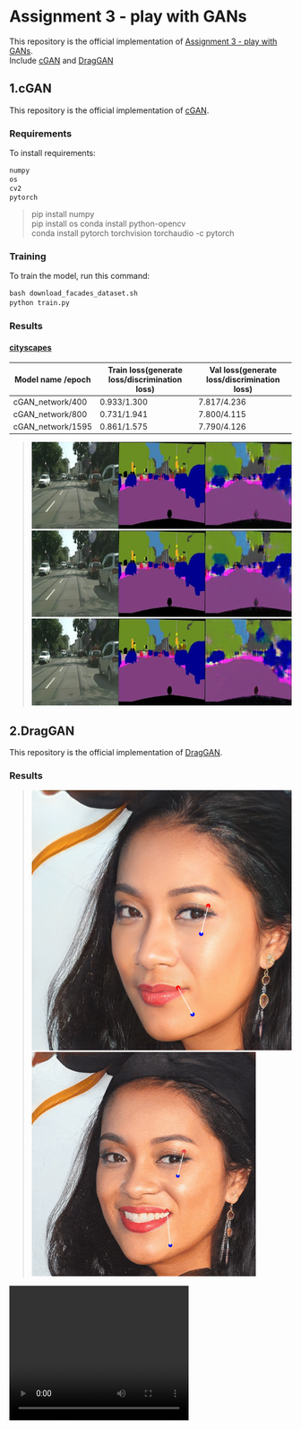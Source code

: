 # Assignment 3 - play with GANs

This repository is the official implementation of [Assignment 3 - play with GANs](https://github.com/Dorispig/DIP/tree/main/homework/homework3).  
Include [cGAN](https://github.com/Dorispig/DIP/tree/main/homework/homework3/my_conditional_gan) and [DragGAN](https://github.com/YudongGuo/DIP-Teaching/tree/main/Assignments/02_DIPwithPyTorch/Pix2Pix)
## 1.cGAN
This repository is the official implementation of [cGAN](https://github.com/Dorispig/DIP/tree/main/homework/homework3/my_conditional_gan). 

### Requirements

To install requirements:

```setup
numpy
os
cv2
pytorch
```

>pip install numpy  
pip install os
conda install python-opencv  
conda install pytorch torchvision torchaudio -c pytorch

### Training

To train the model, run this command:

```python
bash download_facades_dataset.sh
python train.py
```
### Results

#### [cityscapes](http://efrosgans.eecs.berkeley.edu/pix2pix/datasets/cityscapes.tar.gz)

| Model name /epoch  | Train loss(generate loss/discrimination loss)      | Val loss(generate loss/discrimination loss)       |
| ------------------ |---------------- | -------------- |
| cGAN_network/400     |     0.933/1.300        |      7.817/4.236      |
| cGAN_network/800    |     0.731/1.941        |      7.800/4.115      |
| cGAN_network/1595    |     0.861/1.575        |      7.790/4.126      |

>![epoch400](https://raw.githubusercontent.com/Dorispig/DIP/refs/heads/main/homework/homework3/my_conditional_gan/val_results/cityscapes/epoch_400/result_4.png "epoch400_result4")
![epoch800](https://raw.githubusercontent.com/Dorispig/DIP/refs/heads/main/homework/homework3/my_conditional_gan/val_results/cityscapes/epoch_800/result_4.png "epoch800_result4")
![epoch1595](https://raw.githubusercontent.com/Dorispig/DIP/refs/heads/main/homework/homework3/my_conditional_gan/val_results/cityscapes/epoch_1595/result_4.png "epoch1595_result4")









## 2.DragGAN

This repository is the official implementation of [DragGAN](https://github.com/YudongGuo/DIP-Teaching/tree/main/Assignments/02_DIPwithPyTorch/Pix2Pix). 

### Results
>![no-smile](https://raw.githubusercontent.com/Dorispig/DIP/refs/heads/main/homework/homework3/draggan/result/demo.png)
>![no-smile](https://raw.githubusercontent.com/Dorispig/DIP/refs/heads/main/homework/homework3/draggan/result/demo.gif)
<video width="320" height="240" controls>
    <source src="https://raw.githubusercontent.com/Dorispig/DIP/refs/heads/main/homework/homework3/draggan/result/demo.mp4" title="demo.mp4" type="video/mp4">
</video>
